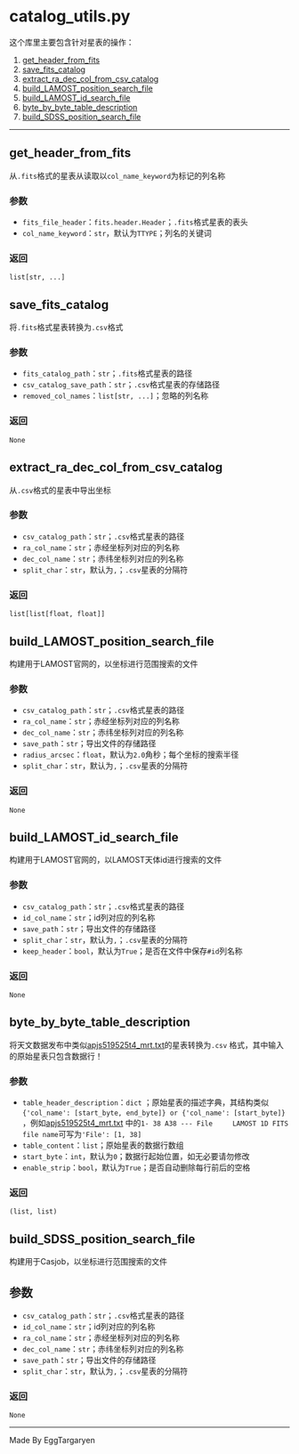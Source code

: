 # catalog_utils.py

这个库里主要包含针对星表的操作：

1. [get_header_from_fits](#get_header_from_fits)
2. [save_fits_catalog](#save_fits_catalog)
3. [extract_ra_dec_col_from_csv_catalog](#extract_ra_dec_col_from_csv_catalog)
4. [build_LAMOST_position_search_file](#build_LAMOST_position_search_file)
5. [build_LAMOST_id_search_file](#build_LAMOST_id_search_file)
6. [byte_by_byte_table_description](#byte_by_byte_table_description)
7. [build_SDSS_position_search_file](#build_SDSS_position_search_file)

---

## get_header_from_fits

从`.fits`格式的星表从读取以`col_name_keyword`为标记的列名称

### 参数

- `fits_file_header`：`fits.header.Header`；`.fits`格式星表的表头
- `col_name_keyword`：`str`，默认为`TTYPE`；列名的关键词

### 返回

`list[str, ...]`

## save_fits_catalog

将`.fits`格式星表转换为`.csv`格式

### 参数

- `fits_catalog_path`：`str`；`.fits`格式星表的路径
- `csv_catalog_save_path`：`str`；`.csv`格式星表的存储路径
- `removed_col_names`：`list[str, ...]`；忽略的列名称

### 返回

`None`

## extract_ra_dec_col_from_csv_catalog

从`.csv`格式的星表中导出坐标

### 参数

- `csv_catalog_path`：`str`；`.csv`格式星表的路径
- `ra_col_name`：`str`；赤经坐标列对应的列名称
- `dec_col_name`：`str`；赤纬坐标列对应的列名称
- `split_char`：`str`，默认为`,`；`.csv`星表的分隔符

### 返回

`list[list[float, float]]`

## build_LAMOST_position_search_file

构建用于LAMOST官网的，以坐标进行范围搜索的文件

### 参数

- `csv_catalog_path`：`str`；`.csv`格式星表的路径
- `ra_col_name`：`str`；赤经坐标列对应的列名称
- `dec_col_name`：`str`；赤纬坐标列对应的列名称
- `save_path`：`str`；导出文件的存储路径
- `radius_arcsec`：`float`，默认为`2.0`角秒；每个坐标的搜索半径
- `split_char`：`str`，默认为`,`；`.csv`星表的分隔符

### 返回

`None`

## build_LAMOST_id_search_file

构建用于LAMOST官网的，以LAMOST天体id进行搜索的文件

### 参数

- `csv_catalog_path`：`str`；`.csv`格式星表的路径
- `id_col_name`：`str`；id列对应的列名称
- `save_path`：`str`；导出文件的存储路径
- `split_char`：`str`，默认为`,`；`.csv`星表的分隔符
- `keep_header`：`bool`，默认为`True`；是否在文件中保存`#id`列名称

### 返回

`None`

## byte_by_byte_table_description

将天文数据发布中类似[apjs519525t4_mrt.txt](./sample/apjs519525t4_mrt.txt)的星表转换为`.csv`
格式，其中输入的原始星表只包含数据行！

### 参数

- `table_header_description`：`dict`
  ；原始星表的描述字典，其结构类似`{'col_name': [start_byte, end_byte]} or {'col_name': [start_byte]}`
  ，例如[apjs519525t4_mrt.txt](./sample/apjs519525t4_mrt.txt)
  中的`1- 38 A38 --- File     LAMOST 1D FITS file name`可写为`'File': [1, 38]`
- `table_content`：`list`；原始星表的数据行数组
- `start_byte`：`int`，默认为`0`；数据行起始位置，如无必要请勿修改
- `enable_strip`：`bool`，默认为`True`；是否自动删除每行前后的空格

### 返回

`(list, list)`

## build_SDSS_position_search_file

构建用于Casjob，以坐标进行范围搜索的文件

## 参数

- `csv_catalog_path`：`str`；`.csv`格式星表的路径
- `id_col_name`：`str`；id列对应的列名称
- `ra_col_name`：`str`；赤经坐标列对应的列名称
- `dec_col_name`：`str`；赤纬坐标列对应的列名称
- `save_path`：`str`；导出文件的存储路径
- `split_char`：`str`，默认为`,`；`.csv`星表的分隔符

### 返回

`None`

---

Made By EggTargaryen